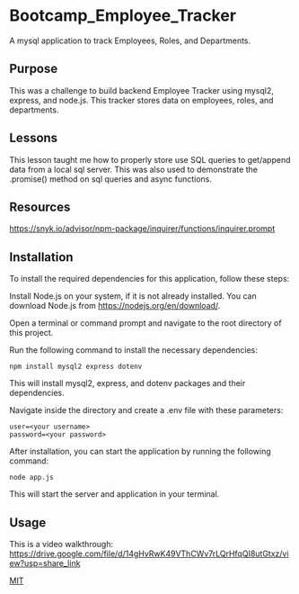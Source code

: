 # Bootcamp_Employee_Tracker
A mysql application to track Employees, Roles, and Departments.
## Purpose
This was a challenge to build backend Employee Tracker using mysql2, express, and node.js. This tracker stores data on employees, roles, and departments.

## Lessons
This lesson taught me how to properly store use SQL queries to get/append data from a local sql server. This was also used to demonstrate the .promise() method on sql queries and async functions.

## Resources
https://snyk.io/advisor/npm-package/inquirer/functions/inquirer.prompt


## Installation

To install the required dependencies for this application, follow these steps:

Install Node.js on your system, if it is not already installed. You can download Node.js from https://nodejs.org/en/download/.

Open a terminal or command prompt and navigate to the root directory of this project.

Run the following command to install the necessary dependencies:

    npm install mysql2 express dotenv

This will install mysql2, express, and dotenv packages and their dependencies.

Navigate inside the directory and create a .env file with these parameters:

    user=<your username>
    password=<your password>

After installation, you can start the application by running the following command:

    node app.js

This will start the server and application in your terminal.
## Usage
This is a video walkthrough: https://drive.google.com/file/d/14gHvRwK49VThCWv7rLQrHfqQI8utGtxz/view?usp=share_link

[MIT](https://choosealicense.com/licenses/mit/)
